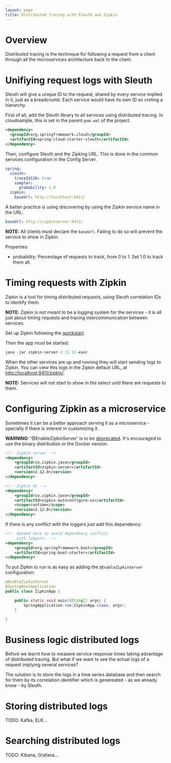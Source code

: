 ```yaml
---
layout: page
title: Distributed tracing with Sleuth and Zipkin
---
```


# Overview
Distributed tracing is the technique for following a request from a client through all the microservices architecture back to the client.

# Unifiying request logs with Sleuth

Sleuth will give a unique ID to the request, shared by every service implied in it, just as a breadcrumb. Each service would have its own ID so creting a hierarchy.

First of all, add the Sleuth library to all services using distributed tracing. In cloudsample, this is set in the parent `pom.xml` of the project.

```xml
<dependency>
  <groupId>org.springframework.cloud</groupId>
  <artifactId>spring-cloud-starter-sleuth</artifactId>
</dependency>
```
Then, configure Sleuth and the Zipking URL. This is done in the common services configuration in the Config Server.

```yaml
spring:
  sleuth:
    traceId128: true
    sampler:
      probability: 1.0
  zipkin:
    baseUrl: http://localhost:9411/
```

A better practice is using discovering by using the Zipkin service name in the URL:
```yaml
baseUrl: http://zipkinserver:9411/
```

**NOTE:** All clients must declare the `baseUrl`. Failing to do so will prevent the service to show in Zipkin.

Properties:
- probability: Percentage of requests to track, from 0 to 1. Set 1.0 to track them all.


# Timing requests with Zipkin

Zipkin is a tool for timing distributed requests, using Sleuth correlation IDs to identify them. 

**NOTE:** Zipkin is not meant to be a logging system for the services - it is all just about timing requests and tracing intercommunication between services. 

Set up Zipkin following the [quickstart](https://zipkin.io/pages/quickstart.html).

Then the app must be started:

```java
java -jar zipkin-server-2.11.12-exec
```

When the other services are up and running they will start sending logs to Zipkin. You can view this logs in the Zipkin default URL, at [http://localhost:9411/zipkin/](http://localhost:9411/zipkin/).

**NOTE:** Services will not start to show in the select until there are requests to them.


# Configuring Zipkin as a microservice

Sometimes it can be a better approach serving it as a microservice - specially if there is interest in customizing it.

**WARNING:** '@EnableZipkinServer' is to be [deprecated](https://github.com/openzipkin/zipkin/issues/2043). It's encouraged to use the binary distribution or the Docker version.

```xml
<!-- Zipkin server -->
<dependency>
    <groupId>io.zipkin.java</groupId>
    <artifactId>zipkin-server</artifactId>
    <version>2.12.0</version>
</dependency>

<!-- Zipkin UI -->
<dependency>
    <groupId>io.zipkin.java</groupId>
    <artifactId>zipkin-autoconfigure-ui</artifactId>
    <scope>runtime</scope>
    <version>2.12.0</version>
</dependency>
```

If there is any conflict with the loggers just add this dependency:

```xml
<!-- Needed here to avoid dependency conflict
     with loggers. -->
<dependency>
    <groupId>org.springframework.boot</groupId>
    <artifactId>spring-boot-starter</artifactId>
</dependency>
```

To put Zipkin to run is as easy as adding the `@EnableZipkinServer` configuration:

```java
@EnableZipkinServer
@SpringBootApplication
public class ZipkinApp {

    public static void main(String[] args) {
        SpringApplication.run(ZipkinApp.class, args);
    }

}
```


# Business logic distributed logs

Before we learnt how to measere service response times taking advantage of distributed tracing. But what if we want to see the actual logs of a request implying several services?

The solution is to store the logs in a time series database and then search for them by its correlation identifier which is genereated - as we already know - by Sleuth.

# Storing distributed logs

TODO. Kafka, ELK...


# Searching distributed logs

TODO: Kibana, Grafana...
